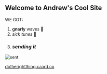 ## Welcome to Andrew's Cool Site

WE GOT:

1. **gnarly** waves :ocean:
2. *sick tunes* :musical_note:
3. ### ***sending it***


![sent](https://media.giphy.com/media/Pzd4dARLvaoDK/giphy.gif)

[dotherightthing.caard.co](dotherightthing.caard.co)
